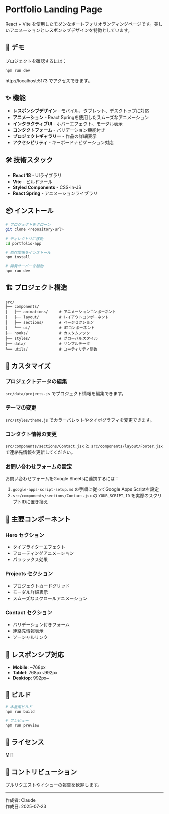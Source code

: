 # Portfolio Landing Page

React + Vite を使用したモダンなポートフォリオランディングページです。美しいアニメーションとレスポンシブデザインを特徴としています。

## 🎨 デモ

プロジェクトを確認するには：
```bash
npm run dev
```
http://localhost:5173 でアクセスできます。

## ✨ 機能

- **レスポンシブデザイン** - モバイル、タブレット、デスクトップに対応
- **アニメーション** - React Springを使用したスムーズなアニメーション
- **インタラクティブUI** - ホバーエフェクト、モーダル表示
- **コンタクトフォーム** - バリデーション機能付き
- **プロジェクトギャラリー** - 作品の詳細表示
- **アクセシビリティ** - キーボードナビゲーション対応

## 🛠️ 技術スタック

- **React 18** - UIライブラリ
- **Vite** - ビルドツール
- **Styled Components** - CSS-in-JS
- **React Spring** - アニメーションライブラリ

## 📦 インストール

```bash
# プロジェクトをクローン
git clone <repository-url>

# ディレクトリに移動
cd portfolio-app

# 依存関係をインストール
npm install

# 開発サーバーを起動
npm run dev
```

## 🏗️ プロジェクト構造

```
src/
├── components/
│   ├── animations/     # アニメーションコンポーネント
│   ├── layout/         # レイアウトコンポーネント
│   ├── sections/       # ページセクション
│   └── ui/             # UIコンポーネント
├── hooks/              # カスタムフック
├── styles/             # グローバルスタイル
├── data/               # サンプルデータ
└── utils/              # ユーティリティ関数
```

## 📝 カスタマイズ

### プロジェクトデータの編集
`src/data/projects.js` でプロジェクト情報を編集できます。

### テーマの変更
`src/styles/theme.js` でカラーパレットやタイポグラフィを変更できます。

### コンタクト情報の変更
`src/components/sections/Contact.jsx` と `src/components/layout/Footer.jsx` で連絡先情報を更新してください。

### お問い合わせフォームの設定
お問い合わせフォームをGoogle Sheetsに連携するには：
1. `google-apps-script-setup.md` の手順に従ってGoogle Apps Scriptを設定
2. `src/components/sections/Contact.jsx` の `YOUR_SCRIPT_ID` を実際のスクリプトIDに置き換え

## 🎯 主要コンポーネント

### Hero セクション
- タイプライターエフェクト
- フローティングアニメーション
- パララックス効果

### Projects セクション
- プロジェクトカードグリッド
- モーダル詳細表示
- スムーズなスクロールアニメーション

### Contact セクション
- バリデーション付きフォーム
- 連絡先情報表示
- ソーシャルリンク

## 📱 レスポンシブ対応

- **Mobile**: ~768px
- **Tablet**: 768px~992px
- **Desktop**: 992px~

## 🚀 ビルド

```bash
# 本番用ビルド
npm run build

# プレビュー
npm run preview
```

## 📄 ライセンス

MIT

## 🤝 コントリビューション

プルリクエストやイシューの報告を歓迎します。

---

作成者: Claude  
作成日: 2025-07-23